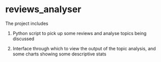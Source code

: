 # reviews_analyser

The project includes

1. Python script to pick up some reviews and analyse topics being discussed

2. Interface through which to view the output of the topic analysis, and some charts showing some descriptive stats


